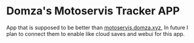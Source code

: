 # Domza's Motoservis Tracker APP

App that is supposed to be better than [motoservis.domza.xyz](https://motoservis.domza.xyz/), In future I plan to connect them to enable like cloud saves and webui for this app.
